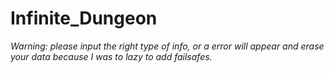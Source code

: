 # Infinite_Dungeon
*Warning: please input the right type of info, or a error will appear and erase your data because I was to lazy to add failsafes.*
